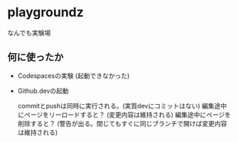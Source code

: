# playgroundz
なんでも実験場

## 何に使ったか

- Codespacesの実験 (起動できなかった)

- Github.devの起動 

  commitとpushは同時に実行される。(実質devにコミットはない)
  編集途中にページをリーロードすると？ (変更内容は維持される)
  編集途中にページを削除すると？ (警告が出る。閉じてもすぐに同じブランチで開けば変更内容は維持される)